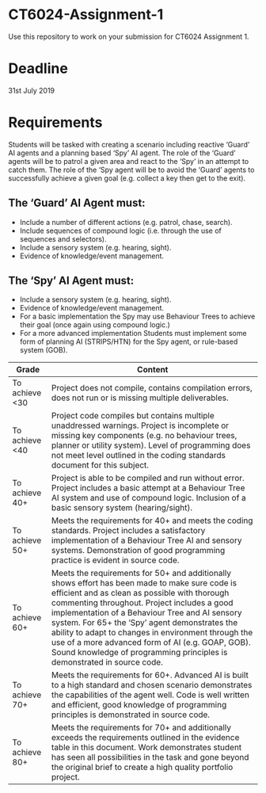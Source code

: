 # CT6024-Assignment-1
Use this repository to work on your submission for CT6024 Assignment 1.

# Deadline
31st July 2019

# Requirements
Students will be tasked with creating a scenario including reactive ‘Guard’ AI agents and a planning based ‘Spy’ AI agent. The role of the ‘Guard’ agents will be to patrol a given area and react to the ‘Spy’ in an attempt to catch them. The role of the ‘Spy agent will be to avoid the ‘Guard’ agents to successfully achieve a given goal (e.g. collect a key then get to the exit).


## The ‘Guard’ AI Agent must:
- Include a number of different actions (e.g. patrol, chase, search). 
- Include sequences of compound logic (i.e. through the use of sequences and selectors). 
- Include a sensory system (e.g. hearing, sight). 
- Evidence of knowledge/event management.


## The ‘Spy’ AI Agent must:
- Include a sensory system (e.g. hearing, sight). 
- Evidence of knowledge/event management.
- For a basic implementation the Spy may use Behaviour Trees to achieve their goal (once again using compound logic.) 
- For a more advanced implementation Students must implement some form of planning AI (STRIPS/HTN) for the Spy agent, or rule-based system (GOB).


| Grade  | Content |
| ------------- | ------------- |
| To achieve <30   | Project does not compile, contains compilation errors, does not run or is missing multiple deliverables.  |
| To achieve <40   | Project code compiles but contains multiple unaddressed warnings. Project is incomplete or missing key components (e.g. no behaviour trees, planner or utility system). Level of programming does not meet level outlined in the coding standards document for this subject.  |
| To achieve 40+   | Project is able to be compiled and run without error. Project includes a basic attempt at a Behaviour Tree AI system and use of compound logic. Inclusion of a basic sensory system (hearing/sight).  |
| To achieve 50+   | Meets the requirements for 40+ and meets the coding standards. Project includes a satisfactory implementation of a Behaviour Tree AI and sensory systems. Demonstration of good programming practice is evident in source code.  |
| To achieve 60+   | Meets the requirements for 50+ and additionally shows effort has been made to make sure code is efficient and as clean as possible with thorough commenting throughout. Project includes a good implementation of a Behaviour Tree and AI sensory system. For 65+ the ‘Spy’ agent demonstrates the ability to adapt to changes in environment through the use of a more advanced form of AI (e.g. GOAP, GOB). Sound knowledge of programming principles is demonstrated in source code.  |
| To achieve 70+   | Meets the requirements for 60+. Advanced AI is built to a high standard and chosen scenario demonstrates the capabilities of the agent well. Code is well written and efficient, good knowledge of programming principles is demonstrated in source code.  |
| To achieve 80+   | Meets the requirements for 70+ and additionally exceeds the requirements outlined in the evidence table in this document. Work demonstrates student has seen all possibilities in the task and gone beyond the original brief to create a high quality portfolio project.  |
